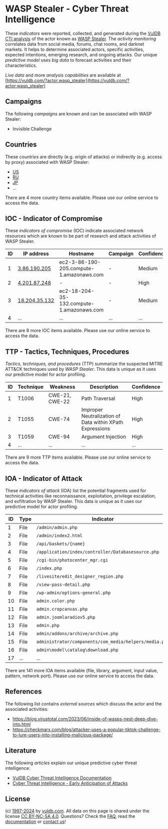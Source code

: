 # WASP Stealer - Cyber Threat Intelligence

These _indicators_ were reported, collected, and generated during the [VulDB CTI analysis](https://vuldb.com/?kb.cti) of the actor known as [WASP Stealer](https://vuldb.com/?actor.wasp_stealer). The _activity monitoring_ correlates data from social media, forums, chat rooms, and darknet markets. It helps to determine associated actors, specific activities, expected intentions, emerging research, and ongoing attacks. Our unique _predictive model_ uses _big data_ to forecast activities and their characteristics.

_Live data_ and more _analysis capabilities_ are available at [https://vuldb.com/?actor.wasp_stealer](https://vuldb.com/?actor.wasp_stealer)

## Campaigns

The following _campaigns_ are known and can be associated with WASP Stealer:

* Invisible Challenge

## Countries

These _countries_ are directly (e.g. origin of attacks) or indirectly (e.g. access by proxy) associated with WASP Stealer:

* [US](https://vuldb.com/?country.us)
* [RU](https://vuldb.com/?country.ru)
* [JP](https://vuldb.com/?country.jp)
* ...

There are 4 more country items available. Please use our online service to access the data.

## IOC - Indicator of Compromise

These _indicators of compromise_ (IOC) indicate associated network resources which are known to be part of research and attack activities of WASP Stealer.

ID | IP address | Hostname | Campaign | Confidence
-- | ---------- | -------- | -------- | ----------
1 | [3.86.190.205](https://vuldb.com/?ip.3.86.190.205) | ec2-3-86-190-205.compute-1.amazonaws.com | - | Medium
2 | [4.201.87.248](https://vuldb.com/?ip.4.201.87.248) | - | - | High
3 | [18.204.35.132](https://vuldb.com/?ip.18.204.35.132) | ec2-18-204-35-132.compute-1.amazonaws.com | - | Medium
4 | ... | ... | ... | ...

There are 8 more IOC items available. Please use our online service to access the data.

## TTP - Tactics, Techniques, Procedures

_Tactics, techniques, and procedures_ (TTP) summarize the suspected MITRE ATT&CK techniques used by _WASP Stealer_. This data is unique as it uses our predictive model for actor profiling.

ID | Technique | Weakness | Description | Confidence
-- | --------- | -------- | ----------- | ----------
1 | T1006 | CWE-21, CWE-22 | Path Traversal | High
2 | T1055 | CWE-74 | Improper Neutralization of Data within XPath Expressions | High
3 | T1059 | CWE-94 | Argument Injection | High
4 | ... | ... | ... | ...

There are 9 more TTP items available. Please use our online service to access the data.

## IOA - Indicator of Attack

These _indicators of attack_ (IOA) list the potential fragments used for technical activities like reconnaissance, exploitation, privilege escalation, and exfiltration by WASP Stealer. This data is unique as it uses our predictive model for actor profiling.

ID | Type | Indicator | Confidence
-- | ---- | --------- | ----------
1 | File | `/admin/admin.php` | High
2 | File | `/admin/index2.html` | High
3 | File | `/api/baskets/{name}` | High
4 | File | `/application/index/controller/Databasesource.php` | High
5 | File | `/cgi-bin/photocenter_mgr.cgi` | High
6 | File | `/index.php` | Medium
7 | File | `/livesite/edit_designer_region.php` | High
8 | File | `/view-pass-detail.php` | High
9 | File | `/wp-admin/options-general.php` | High
10 | File | `admin.color.php` | High
11 | File | `admin.cropcanvas.php` | High
12 | File | `admin.joomlaradiov5.php` | High
13 | File | `admin.php` | Medium
14 | File | `admin/addons/archive/archive.php` | High
15 | File | `administrator/components/com_media/helpers/media.php` | High
16 | File | `admin\model\catalog\download.php` | High
17 | ... | ... | ...

There are 141 more IOA items available (file, library, argument, input value, pattern, network port). Please use our online service to access the data.

## References

The following list contains _external sources_ which discuss the actor and the associated activities:

* https://blog.virustotal.com/2023/06/inside-of-wasps-nest-deep-dive-into.html
* https://checkmarx.com/blog/attacker-uses-a-popular-tiktok-challenge-to-lure-users-into-installing-malicious-package/

## Literature

The following _articles_ explain our unique predictive cyber threat intelligence:

* [VulDB Cyber Threat Intelligence Documentation](https://vuldb.com/?kb.cti)
* [Cyber Threat Intelligence - Early Anticipation of Attacks](https://www.scip.ch/en/?labs.20201022)

## License

(c) [1997-2024](https://vuldb.com/?kb.changelog) by [vuldb.com](https://vuldb.com/?kb.about). All data on this page is shared under the license [CC BY-NC-SA 4.0](https://creativecommons.org/licenses/by-nc-sa/4.0/). Questions? Check the [FAQ](https://vuldb.com/?kb.faq), read the [documentation](https://vuldb.com/?kb) or [contact us](https://vuldb.com/?contact)!
